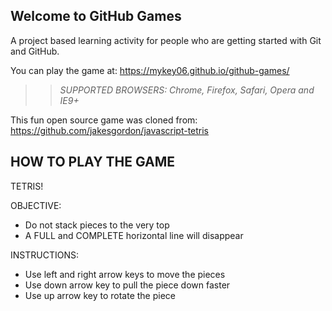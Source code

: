 ## Welcome to GitHub Games

A project based learning activity for people who are getting started with Git and GitHub.

You can play the game at:
https://mykey06.github.io/github-games/

>> _*SUPPORTED BROWSERS*: Chrome, Firefox, Safari, Opera and IE9+_

This fun open source game was cloned from: https://github.com/jakesgordon/javascript-tetris

## HOW TO PLAY THE GAME

TETRIS!

OBJECTIVE:
- Do not stack pieces to the very top
- A FULL and COMPLETE horizontal line will disappear

INSTRUCTIONS:
- Use left and right arrow keys to move the pieces
- Use down arrow key to pull the piece down faster
- Use up arrow key to rotate the piece
